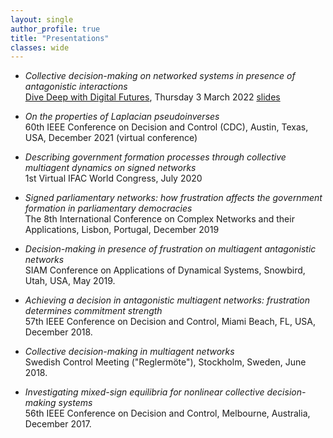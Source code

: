 ```yaml
---
layout: single
author_profile: true
title: "Presentations"
classes: wide
---
```


- *Collective decision-making on networked systems in presence of antagonistic interactions*\
[Dive Deep with Digital Futures](https://www.digitalfutures.kth.se/event/collective-decision-making-on-networked-systems-in-presence-of-antagonistic-interactions/), Thursday 3 March 2022 [slides](/assets/AF_DF_220303.pdf)


- *On the properties of Laplacian pseudoinverses*\
60th IEEE Conference on Decision and Control (CDC), 
Austin, Texas, USA, December 2021 (virtual conference)

- *Describing government formation processes through collective multiagent dynamics on signed networks*\
1st Virtual IFAC World Congress, July 2020

- *Signed parliamentary networks: how frustration affects the government formation in parliamentary democracies*\
The 8th International Conference on Complex Networks and their Applications,
Lisbon, Portugal, December 2019

- *Decision-making in presence of frustration on multiagent antagonistic networks*\
SIAM Conference on Applications of Dynamical Systems, 
Snowbird, Utah, USA, May 2019.

- *Achieving a decision in antagonistic multiagent networks: frustration determines commitment strength*\
57th IEEE Conference on Decision and Control, Miami Beach, FL, USA, December 2018.

- *Collective decision-making in multiagent networks*\
Swedish Control Meeting ("Reglermöte"),
Stockholm, Sweden, June 2018.

- *Investigating mixed-sign equilibria for nonlinear collective decision-making systems*\
56th IEEE Conference on Decision and Control,
Melbourne, Australia, December 2017.
